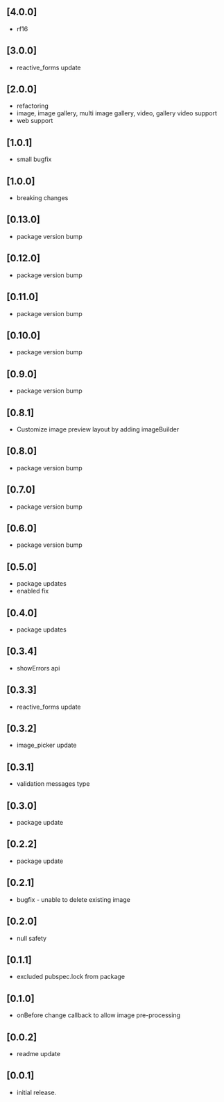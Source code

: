 ## [4.0.0]

* rf16

## [3.0.0]

* reactive_forms update

## [2.0.0]

* refactoring
* image, image gallery, multi image gallery, video, gallery video support
* web support

## [1.0.1]

* small bugfix

## [1.0.0]

* breaking changes

## [0.13.0]

* package version bump

## [0.12.0]

* package version bump

## [0.11.0]

* package version bump

## [0.10.0]

* package version bump

## [0.9.0]

* package version bump

## [0.8.1]

* Customize image preview layout by adding imageBuilder

## [0.8.0]

* package version bump

## [0.7.0]

* package version bump

## [0.6.0]

* package version bump

## [0.5.0]

* package updates
* enabled fix

## [0.4.0]

* package updates

## [0.3.4]

* showErrors api

## [0.3.3]

* reactive_forms update

## [0.3.2]

* image_picker update

## [0.3.1]

* validation messages type

## [0.3.0]

* package update

## [0.2.2]

* package update

## [0.2.1]

* bugfix - unable to delete existing image

## [0.2.0]

* null safety

## [0.1.1]

* excluded pubspec.lock from package

## [0.1.0]

* onBefore change callback to allow image pre-processing

## [0.0.2]

* readme update

## [0.0.1]

* initial release.

